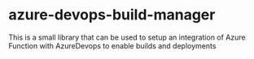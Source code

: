 # azure-devops-build-manager
This is a small library that can be used to setup an integration of Azure Function with AzureDevops to enable builds and deployments
